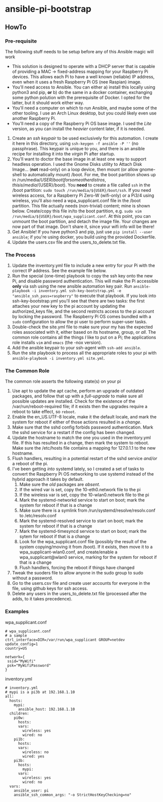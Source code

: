 # ansible-pi-bootstrap

## HowTo

### Pre-requisite

The following stuff needs to be setup before any of this Ansible magic will work

* This solution is designed to operate with a DHCP server that is capable of providing a MAC -> fixed-address mapping for your Raspberry Pi devices. This allows each Pi to have a well known (reliable) IP address, even when it uses a fresh Raspberry Pi OS (nee Raspian) image.
* You'll need access to Ansible. You can either a) install this locally using python3 and pip, **or** b) do the same in a docker container, exchanging some python polution with the prerequisite of Docker. I opted for the latter, but it should work either way.
* You'll need a computer on which to run Ansible, and maybe some of the other tooling. I use an Arch Linux desktop, but you could likely even use another Raspberry Pi.
* You'll need a copy of the Raspberry Pi OS base image. I used the *Lite* version, as you can install the *heavier* content later, if it is needed.

1. Create an *ssh keypair* to be used exclusively for this automation. I create it here in this directory, using `ssh-keygen -f ansible -P ''` (no passphrase). This keypair is unique to you, and there is an ansible recipe for installing it into the *virgin* Pi after startup.
2. You'll want to doctor the base image in at least one way to support headless operation. I used the Gnome Disks utility to Attach Disk Image... (**not** read-only) on a loop device, then mount (or allow gnome-shell to automatically mount) /boot. For me, the boot partition shows up in /run/media/${USER}/boot (for some other distros, this is /media/${USER}/boot). You **need** to create a file called `ssh` in the /boot partition: `sudo touch /run/media/${USER}/boot/ssh`. If you need wireless access, for a Raspberry Pi Zero-W (wifi-only) or a Pi3/4 using wireless, you'll also need a wpa_supplicant.conf file in the /boot partition. This file actually needs (non-trivial) content; mine is shown below. Create/copy this file in/to the boot partition, e.g. `sudo vim /run/media/${USER}/boot/wpa_supplicant.conf`. At this point, you can unmount the boot partition, and detach the image file. Your changes are now part of that image. Don't share it, since your wifi info will be there!
3. Get Ansible! If you have python3 and pip, just use `pip install --user ansible`; if you're using docker, you build using the provided Dockerfile.
1. Update the users.csv file and the users_to_delete.txt file.

### The Process

1. Update the inventory.yml file to include a new entry for your Pi with the correct IP address. See the example file below.
2. Run the special (one-time) playbook to copy the ssh key onto the new Pi, and disable password authentication. This will make the Pi accessible **only** via ssh using the new ansible automation key pair. Run `ansible-playbook -i inventory.yml ssh-key-bootstrap.yml -e "ansible_ssh_pass=raspberry"` to execute that playbook. If you look into ssh-key-bootstrap.yml you'll see that there are two tasks: the first attaches your new key to the pi account by updating the authorized_keys file, and the second restricts access to the pi account by locking the password. The Raspberry Pi OS comes bundled with a `sudo` configuration to allow the pi user to perform super-user tasks.
3. Double-check the site.yml file to make sure your my has the expected roles associated with it, either based on its hostname, group, or _all_. The common role contains all the things *I* like to put on a Pi; the applications role installs `vim` and `emacs` (the -nox version).
4. Add the ansible keypair to your ssh-agent with `ssh-add ansible`.
5. Run the site playbook to process all the appropriate roles to your pi with `ansible-playbook -i inventory.yml site.yml`.

### The Common Role

The common role asserts the following state(s) on your pi

1. Use apt to update the apt cache, perform an upgrade of outdated packages, and follow that up with a *full-upgrade* to make sure all possible updates are installed. Check for the existence of the /var/run/reboot-required file; if it exists then the upgrades require a reboot to take effect, so `reboot`.
1. Enable the en_US.UTF-8 locale, make it the default locale, and mark the system for reboot if either of those actions resulted in a _change_.
1. Make sure that the sshd config forbids password authentication. Mark the sshd service for a restart if the config has been changed.
1. Update the hostname to match the one you used in the inventory.yml file. If this has resulted in a change, then mark the system to reboot. Make sure the /etc/hosts file contains a mapping for 127.0.1.1 to the new hostname.
1. Flush handlers, resulting in a potential restart of the sshd service *and/or* a reboot of the pi.
1. I've been getting _into_ systemd lately, so I created a set of tasks to convert the Raspberry Pi OS networking to use systemd instead of the hybrid approach it takes by default.
    1. Make sure the _old_ packages are _absent_.
    1. If the wired var is set, copy the 10-eth0.network file to the pi
    1. If the wireless var is set, copy the 10-wlan0.network file to the pi
    1. Mark the systemd-networkd service to start on boot; mark the system for reboot if that is a change
    1. Make sure there is a symlink from /run/systemd/resolve/resolv.conf to /etc/resolv.conf
    1. Mark the systemd-resolved service to start on boot; mark the system for reboot if that is a change
    1. Mark the systemd-timesyncd service to start on boot; mark the sytem for reboot if that is a change
    1. Look for the wpa_supplicant.conf file (possibly the result of the system copying/moving it from /boot). If it exists, then move it to a wpa_supplicant-wlan0.conf, and create/enable a wpa_supplicant@wlan0 service, marking for the system for reboot if that is a change
    1. Flush handlers, forcing the reboot if things have changed
1. Tweak the suoders file to allow anyone in the sudo group to sudo without a password.
1. Go to the users.csv file and create user accounts for everyone in the file, using github keys for ssh access.
1. Delete any users in the users_to_delete.txt file (processed after the adds, to it takes precedence).

### Examples

wpa_supplicant.conf

```
# wpa_supplicant.conf
# a sample
ctrl_interface=DIR=/var/run/wpa_supplicant GROUP=netdev
update_config=1
country=US

network={
 ssid="MyWifi"
 psk="MyWifiPassword"
}
```

inventory.yml

```
# inventory.yml
# mypi is a pi3b at 192.168.1.10
all:
  hosts:
    mypi:
      ansible_host: 192.168.1.10
  children:
    pi0w:
      hosts:
      vars:
        wireless: yes
        wired: no
    pi1b:
      hosts:
      vars:
        wireless: no
        wired: yes
    pi3b:
      hosts:
        mypi:
      vars:
        wireless: yes
        wired: no
  vars:
    ansible_user: pi
    ansible_ssh_common_args: "-o StrictHostKeyChecking=no"
```